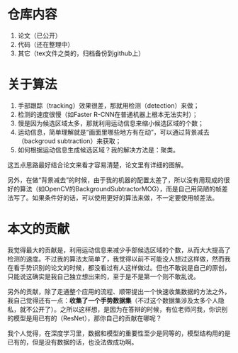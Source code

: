 # 仓库内容

1. 论文（已公开）
2. 代码（还在整理中）
3. 其它（tex文件之类的，归档备份到github上）


# 关于算法

1. 手部跟踪（tracking）效果很差，那就用检测（detection）来做；
2. 检测的速度很慢（如Faster R-CNN在普通机器上根本无法实时）；
3. 慢是因为候选区域太多，那就利用运动信息来缩小候选区域的个数；
4. 运动信息，简单理解就是“画面里哪些地方有在动”，可以通过背景减去（backgroud subtraction）来获取；
5. 如何根据运动信息生成候选区域？我的解决方法是：聚类。

这五点思路最好结合论文来看才容易清楚，论文里有详细的图解。


另外，在做“背景减去”的时候，由于我的机器的配置太差了，所以没有用现成的很好的算法（如OpenCV的BackgroundSubtractorMOG），而是自己用简陋的帧差法写了。如果条件好的话，可以使用更好的算法来做，不一定要使用帧差法。


# 本文的贡献

我觉得最大的贡献是，利用运动信息来减少手部候选区域的个数，从而大大提高了检测的速度。不过我的算法太简单了，我觉得以前不可能没人想过这样做，然而我在看手势识别的论文的时候，都没看过有人这样做过。但也不敢说是自己的原创，只能说这确实是我自己独立想出来的，至于是不是第一个则不敢乱说。


另外的贡献，除了走通整个应用的流程、顺带提出一个快速收集数据的方法之外，我自己觉得还有一点：**收集了一个手势数据集**（不过这个数据集涉及太多个人隐私，就不公开了）。之所以这样想，是因为在答辩的时候，有位老师问我，你识别的模型是用已有的（ResNet），那你自己的贡献在哪呢？

我个人觉得，在深度学习里，数据和模型的重要性至少是同等的，模型结构用的是已有的，但是没有数据的话，也没法做成功啊。


